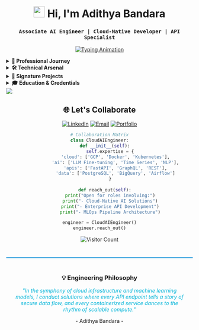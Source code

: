 <div align="center">
  
# <img src="https://img.icons8.com/clouds/100/000000/laptop.png" width="30"> Hi, I'm Adithya Bandara  
### ` Associate AI Engineer | Cloud-Native Developer | API Specialist `

[![Typing Animation](https://readme-typing-svg.demolab.com?font=Fira+Code&size=22&duration=4000&pause=1000&color=22D3EE&width=600&lines=Building+Production-Grade+AI+Solutions;Architecting+Cloud-Native+ML+Pipelines;Engineering+Secure+API+Ecosystems;Optimizing+Data+Systems+at+Scale)](https://git.io/typing-svg)

</div>

<!-- Professional Journey -->
<details>
<summary><b>🚀 Professional Journey</b></summary>

### ☁️ **Cloud & ML Operations**  
*"Engineering intelligent systems in cloud environments"*  
- **MLOps Pipelines**: Built automated training workflows with Docker and Google Cloud
- **Model Deployment**: Containerized Whisper STT models for scalable inference
- **Cloud Optimization**: Reduced deployment costs 40% through GPU instance tuning
- **Infrastructure as Code**: Managed cloud resources using Terraform configurations

### 🔌 **API Development**  
*"Creating secure bridges between data and applications"*  
- **FastAPI Microservices**: Developed REST APIs with JWT/OAuth2 authentication
- **Database Integration**: Connected PostgreSQL/MySQL with async SQLAlchemy ORM
- **Performance Engineering**: Achieved 1,200+ RPS using Python async/await
- **API Documentation**: Implemented interactive Swagger UI with OpenAPI specs

</details>

<!-- Technical Arsenal -->
<details>
<summary><b>🛠️ Technical Arsenal</b></summary>

<div align="center">

| **Cloud Stack** | **AI/ML Tools** | **API Ecosystem** | **Data Engineering** |
|------------------|------------------|-------------------|----------------------|
| ![GCP](https://img.shields.io/badge/Google_Cloud-4285F4?logo=googlecloud&logoColor=white) | ![PyTorch](https://img.shields.io/badge/PyTorch-EE4C2C?logo=pytorch&logoColor=white) | ![FastAPI](https://img.shields.io/badge/FastAPI-009688?logo=fastapi&logoColor=white) | ![PostgreSQL](https://img.shields.io/badge/PostgreSQL-4169E1?logo=postgresql&logoColor=white) |
| ![Docker](https://img.shields.io/badge/Docker-2496ED?logo=docker&logoColor=white) | ![HuggingFace](https://img.shields.io/badge/Hugging_Face-FFD21E?logo=huggingface&logoColor=black) | ![Postman](https://img.shields.io/badge/Postman-FF6C37?logo=postman&logoColor=white) | ![Apache Airflow](https://img.shields.io/badge/Airflow-017CEE?logo=apacheairflow&logoColor=white) |
| ![Kubernetes](https://img.shields.io/badge/Kubernetes-326CE5?logo=kubernetes&logoColor=white) | ![MLflow](https://img.shields.io/badge/MLflow-0194E2?logo=mlflow&logoColor=white) | ![GraphQL](https://img.shields.io/badge/GraphQL-E10098?logo=graphql&logoColor=white) | ![BigQuery](https://img.shields.io/badge/BigQuery-4285F4?logo=googlecloud&logoColor=white) |

</div>
</details>

<!-- Project Showcase -->
<details>
<summary><b>🌟 Signature Projects</b></summary>

### **Enterprise Speech-to-Text Platform**  
`Whisper Large Model` `Google Cloud` `FastAPI`  
- Fine-tuned Whisper models for Sinhala/English speech recognition
- Deployed scalable inference endpoints using Cloud Run
- Processed 50K+ daily audio files with 95% accuracy
- Implemented JWT authentication for enterprise API access

### **Predictive Maintenance System**  
`Time Series Forecasting` `PostgreSQL` `Docker`  
- Developed LSTM models for equipment failure prediction
- Created data ingestion pipeline handling 2M+ sensor readings/day
- Containerized training pipeline with Docker for GCP deployment
- Reduced maintenance costs by 30% through proactive alerts

### **AI-Powered Analytics API**  
`FastAPI` `OAuth2` `AsyncIO`  
- Built microservice architecture handling 1.2K requests/sec
- Integrated async database connections with SQLAlchemy
- Implemented rate limiting and request validation middleware
- Reduced latency 40% through query optimization

</details>

<!-- Education & Credentials -->
<details>
<summary><b>🎓 Education & Credentials</b></summary>

- **Higher National Diploma in IT**  
  Sri Lanka Institute of Advanced Technological Education  
  *April 2022 - June 2024*  
  Focus: Cloud Architecture, Distributed Systems

- **Certifications**  
  ![Python](https://img.shields.io/badge/Python-3776AB?logo=python&logoColor=white) 
  ![FastAPI](https://img.shields.io/badge/FastAPI-009688?logo=fastapi&logoColor=white) 
  ![Google Cloud](https://img.shields.io/badge/GCP-4285F4?logo=googlecloud&logoColor=white)

</details>

<!-- Divider -->
<img src="https://user-images.githubusercontent.com/73097560/115834477-dbab4500-a447-11eb-908a-139a6edaec5c.gif">

<!-- Connect Section -->
<div align="center">

## 🌐 Let's Collaborate

[![LinkedIn](https://img.shields.io/badge/LinkedIn-Connect-blue?logo=linkedin&style=for-the-badge)](https://www.linkedin.com/in/adithyabandara)
[![Email](https://img.shields.io/badge/Gmail-Discuss_Projects-red?logo=gmail&style=for-the-badge)](mailto:dammikackanayaka1980@gmail.com)
[![Portfolio](https://img.shields.io/badge/Portfolio-View_Work-8A2BE2?style=for-the-badge)](https://lazydiv.com)

```python
# Collaboration Matrix
class CloudAIEngineer:
    def __init__(self):
        self.expertise = {
            'cloud': ['GCP', 'Docker', 'Kubernetes'],
            'ai': ['LLM Fine-tuning', 'Time Series', 'NLP'],
            'apis': ['FastAPI', 'GraphQL', 'REST'],
            'data': ['PostgreSQL', 'BigQuery', 'Airflow']
        }
    
    def reach_out(self):
        print("Open for roles involving:")
        print("- Cloud-Native AI Solutions")
        print("- Enterprise API Development")
        print("- MLOps Pipeline Architecture")

engineer = CloudAIEngineer()
engineer.reach_out()
```

![Visitor Count](https://komarev.com/ghpvc/?username=AdhiDevX369&label=Profile+Views&color=0089D6&style=flat-square)

</div>

<!-- Philosophy Section -->
<div align="center" style="margin-top: 40px; padding: 20px; border-top: 2px solid #0089D6">
  <h3>💡 Engineering Philosophy</h3>
  <p style="font-style: italic; color: #00b4d8; max-width: 600px; margin: 0 auto">
    "In the symphony of cloud infrastructure and machine learning models, I conduct solutions where every API endpoint tells a story of secure data flow, and every containerized service dances to the rhythm of scalable compute."
  </p>
  <p>- Adithya Bandara -</p>
</div
